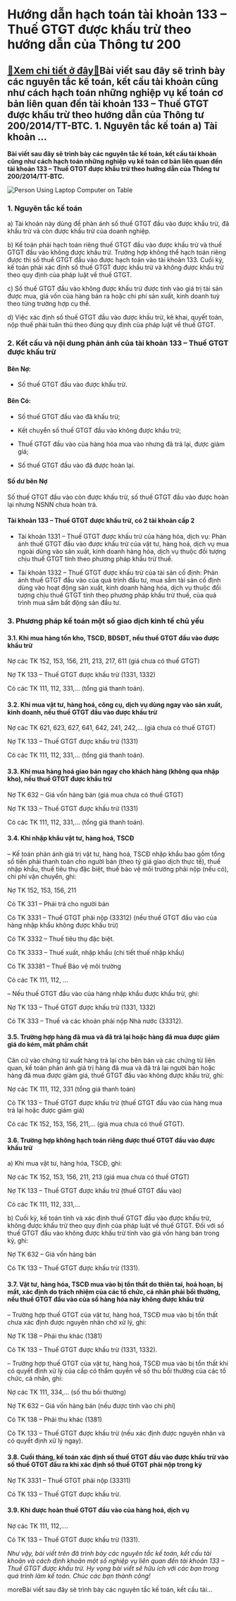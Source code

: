 Hướng dẫn hạch toán tài khoản 133 – Thuế GTGT được khấu trừ theo hướng dẫn của Thông tư 200
===========================================================================================

[:gift:Xem chi tiết ở đây:gift:](https://hddtvn.com/huong-dan-hach-toan-tai-khoan-133-thue-gtgt-duoc-khau-tru-theo-huong-dan-cua-thong-tu-200/)Bài viết sau đây sẽ trình bày các nguyên tắc kế toán, kết cấu tài khoản cũng như cách hạch toán những nghiệp vụ kế toán cơ bản liên quan đến tài khoản 133 – Thuế GTGT được khấu trừ theo hướng dẫn của Thông tư 200/2014/TT-BTC. 1. Nguyên tắc kế toán a) Tài khoản …
----------------------------------------------------------------------------------------------------------------------------------------------------------------------------------------------------------------------------------------------------------------------

**Bài viết sau đây sẽ trình bày các nguyên tắc kế toán, kết cấu tài khoản cũng như cách hạch toán những nghiệp vụ kế toán cơ bản liên quan đến tài khoản 133 – Thuế GTGT được khấu trừ theo hướng dẫn của Thông tư 200/2014/TT-BTC.**


![Person Using Laptop Computer on Table](https://hddtvn.com/wp-content/uploads/2021/01/startup-photos-scaled.jpg)


### 1. Nguyên tắc kế toán


a) Tài khoản này dùng để phản ánh số thuế GTGT đầu vào được khấu trừ, đã khấu trừ và còn được khấu trừ của doanh nghiệp.


b) Kế toán phải hạch toán riêng thuế GTGT đầu vào được khấu trừ và thuế GTGT đầu vào không được khấu trừ. Trường hợp không thể hạch toán riêng được thì số thuế GTGT đầu vào được hạch toán vào tài khoản 133. Cuối kỳ, kế toán phải xác định số thuế GTGT được khấu trừ và không được khấu trừ theo quy định của pháp luật về thuế GTGT.


c) Số thuế GTGT đầu vào không được khấu trừ được tính vào giá trị tài sản được mua, giá vốn của hàng bán ra hoặc chi phí sản xuất, kinh doanh tuỳ theo từng trường hợp cụ thể.


d) Việc xác định số thuế GTGT đầu vào được khấu trừ, kê khai, quyết toán, nộp thuế phải tuân thủ theo đúng quy định của pháp luật về thuế GTGT.


### 2. Kết cấu và nội dung phản ánh của tài khoản 133 – Thuế GTGT được khấu trừ


#### Bên Nợ:




* Số thuế GTGT đầu vào được khấu trừ.



#### Bên Có:




* Số thuế GTGT đầu vào đã khấu trừ;

* Kết chuyển số thuế GTGT đầu vào không được khấu trừ;

* Thuế GTGT đầu vào của hàng hóa mua vào nhưng đã trả lại, được giảm giá;

* Số thuế GTGT đầu vào đã được hoàn lại.



#### Số dư bên Nợ


Số thuế GTGT đầu vào còn được khấu trừ, số thuế GTGT đầu vào được hoàn lại nhưng NSNN chưa hoàn trả.


#### Tài khoản 133 – Thuế GTGT được khấu trừ, có 2 tài khoản cấp 2




* Tài khoản 1331 – Thuế GTGT được khấu trừ của hàng hóa, dịch vụ: Phản ánh thuế GTGT đầu vào được khấu trừ của vật tư, hàng hoá, dịch vụ mua ngoài dùng vào sản xuất, kinh doanh hàng hóa, dịch vụ thuộc đối tượng chịu thuế GTGT tính theo phương pháp khấu trừ thuế.

* Tài khoản 1332 – Thuế GTGT được khấu trừ của tài sản cố định: Phản ánh thuế GTGT đầu vào của quá trình đầu tư, mua sắm tài sản cố định dùng vào hoạt động sản xuất, kinh doanh hàng hóa, dịch vụ thuộc đối tượng chịu thuế GTGT tính theo phương pháp khấu trừ thuế, của quá trình mua sắm bất động sản đầu tư.



### 3. Phương pháp kế toán một số giao dịch kinh tế chủ yếu


#### 3.1. Khi mua hàng tồn kho, TSCĐ, BĐSĐT, nếu thuế GTGT đầu vào được khấu trừ


Nợ các TK 152, 153, 156, 211, 213, 217, 611 (giá chưa có thuế GTGT)


Nợ TK 133 – Thuế GTGT được khấu trừ (1331, 1332)


Có các TK 111, 112, 331,… (tổng giá thanh toán).


#### 3.2. Khi mua vật tư, hàng hoá, công cụ, dịch vụ dùng ngay vào sản xuất, kinh doanh, nếu thuế GTGT đầu vào được khấu trừ


Nợ các TK 621, 623, 627, 641, 642, 241, 242,… (giá chưa có thuế GTGT)


Nợ TK 133 – Thuế GTGT được khấu trừ (1331)


Có các TK 111, 112, 331,… (tổng giá thanh toán).


#### 3.3. Khi mua hàng hoá giao bán ngay cho khách hàng (không qua nhập kho), nếu thuế GTGT được khấu trừ


Nợ TK 632 – Giá vốn hàng bán (giá mua chưa có thuế GTGT)


Nợ TK 133 – Thuế GTGT được khấu trừ (1331)


Có các TK 111, 112, 331,… (tổng giá thanh toán).


#### 3.4. Khi nhập khẩu vật tư, hàng hoá, TSCĐ


– Kế toán phản ánh giá trị vật tư, hàng hoá, TSCĐ nhập khẩu bao gồm tổng số tiền phải thanh toán cho người bán (theo tỷ giá giao dịch thực tế), thuế nhập khẩu, thuế tiêu thụ đặc biệt, thuế bảo vệ môi trường phải nộp (nếu có), chi phí vận chuyển, ghi:


Nợ TK 152, 153, 156, 211


Có TK 331 – Phải trả cho người bán


Có TK 3331 – Thuế GTGT phải nộp (33312) (nếu thuế GTGT đầu vào của hàng nhập khẩu không được khấu trừ)


Có TK 3332 – Thuế tiêu thụ đặc biệt.


Có TK 3333 – Thuế xuất, nhập khẩu (chi tiết thuế nhập khẩu)


Có TK 33381 – Thuế Bảo vệ môi trường


Có các TK 111, 112, …


– Nếu thuế GTGT đầu vào của hàng nhập khẩu được khấu trừ, ghi:


Nợ TK 133 – Thuế GTGT được khấu trừ (1331, 1332)


Có TK 333 – Thuế và các khoản phải nộp Nhà nước (33312).


#### 3.5. Trường hợp hàng đã mua và đã trả lại hoặc hàng đã mua được giảm giá do kém, mất phẩm chất


Căn cứ vào chứng từ xuất hàng trả lại cho bên bán và các chứng từ liên quan, kế toán phản ánh giá trị hàng đã mua và đã trả lại người bán hoặc hàng đã mua được giảm giá, thuế GTGT đầu vào không được khấu trừ, ghi:


Nợ các TK 111, 112, 331 (tổng giá thanh toán)


Có TK 133 – Thuế GTGT được khấu trừ (thuế GTGT đầu vào của hàng mua trả lại hoặc được giảm giá)


Có các TK 152, 153, 156, 211,… (giá mua chưa có thuế GTGT).


#### 3.6. Trường hợp không hạch toán riêng được thuế GTGT đầu vào được khấu trừ


a) Khi mua vật tư, hàng hóa, TSCĐ, ghi:


Nợ các TK 152, 153, 156, 211, 213 (giá mua chưa có thuế GTGT)


Nợ TK 133 – Thuế GTGT được khấu trừ (thuế GTGT đầu vào)


Có các TK 111, 112, 331,…


b) Cuối kỳ, kế toán tính và xác định thuế GTGT đầu vào được khấu trừ, không được khấu trừ theo quy định của pháp luật về thuế GTGT. Đối với số thuế GTGT đầu vào không được khấu trừ tính vào giá vốn hàng bán trong kỳ, ghi:


Nợ TK 632 – Giá vốn hàng bán


Có TK 133 – Thuế GTGT được khấu trừ (1331).


#### 3.7. Vật tư, hàng hóa, TSCĐ mua vào bị tổn thất do thiên tai, hoả hoạn, bị mất, xác định do trách nhiệm của các tổ chức, cá nhân phải bồi thường, nếu thuế GTGT đầu vào của số hàng hóa này không được khấu trừ


– Trường hợp thuế GTGT của vật tư, hàng hoá, TSCĐ mua vào bị tổn thất chưa xác định được nguyên nhân chờ xử lý, ghi:


Nợ TK 138 – Phải thu khác (1381)


Có TK 133 – Thuế GTGT được khấu trừ (1331, 1332).


– Trường hợp thuế GTGT của vật tư, hàng hoá, TSCĐ mua vào bị tổn thất khi có quyết định xử lý của cấp có thẩm quyền về số thu bồi thường của các tổ chức, cá nhân, ghi:


Nợ các TK 111, 334,… (số thu bồi thường)


Nợ TK 632 – Giá vốn hàng bán (nếu được tính vào chi phí)


Có TK 138 – Phải thu khác (1381)


Có TK 133 – Thuế GTGT được khấu trừ (nếu xác định được nguyên nhân và có quyết định xử lý ngay).


#### 3.8. Cuối tháng, kế toán xác định số thuế GTGT đầu vào được khấu trừ vào số thuế GTGT đầu ra khi xác định số thuế GTGT phải nộp trong kỳ


Nợ TK 3331 – Thuế GTGT phải nộp (33311)


Có TK 133 – Thuế GTGT được khấu trừ.


#### 3.9. Khi được hoàn thuế GTGT đầu vào của hàng hoá, dịch vụ


Nợ các TK 111, 112,….


Có TK 133 – Thuế GTGT được khấu trừ (1331).


*Như vậy, bài viết trên đã trình bày các nguyên tắc kế toán, kết cấu tài khoản và cách định khoản một số nghiệp vụ liên quan đến tài khoản 133 – Thuế GTGT được khấu trừ. Hy vọng bài viết sẽ hữu ích với các bạn trong quá trình làm kế toán. Chúc các bạn thành công!*


moreBài viết sau đây sẽ trình bày các nguyên tắc kế toán, kết cấu tài…

